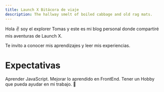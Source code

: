 ```yaml
---
title: Launch X Bitácora de viaje
description: The hallway smelt of boiled cabbage and old rag mats.
---
```


Hola ✌️  soy el explorer Tomas y este es mi blog personal donde compartiré mis aventuras de Launch X.

Te invito a conocer mis aprendizajes y leer mis experiencias.
<h1>Expectativas</h1>
Aprender JavaScript.
Mejorar lo aprendido en FrontEnd.
Tener un Hobby que pueda ayudar en mi trabajo.
🚀

